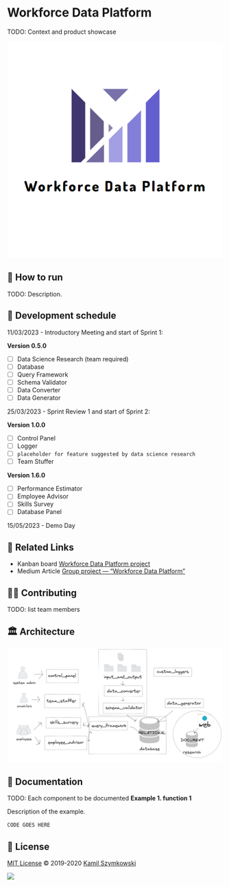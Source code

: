 
# Workforce Data Platform
TODO: Context and product showcase

![logo](https://github.com/SzymkowskiDev/workforce-data-platform/blob/master/media/logo.PNG?raw=true)

## 🚀 How to run
TODO: Description.

## 📅 Development schedule

11/03/2023 - Introductory Meeting and start of Sprint 1:

**Version 0.5.0**

- [ ] Data Science Research (team required)
- [ ] Database
- [ ] Query Framework
- [ ] Schema Validator
- [ ] Data Converter
- [ ] Data Generator

25/03/2023 - Sprint Review 1 and start of Sprint 2:

**Version 1.0.0**
- [ ] Control Panel
- [ ] Logger
- [ ] `placeholder for feature suggested by data science research`
- [ ] Team Stuffer

**Version 1.6.0**
- [ ] Performance Estimator
- [ ] Employee Advisor
- [ ] Skills Survey
- [ ] Database Panel

15/05/2023 - Demo Day

## 🔗 Related Links
* Kanban board [Workforce Data Platform project](https://github.com/users/SzymkowskiDev/projects/8/views/1)
* Medium Article [Group project — “Workforce Data Platform”](https://medium.com/hqw-program/group-project-workforce-data-platform-7781592c3626)

## 👨‍💻 Contributing
TODO: list team members

## 🏛️ Architecture
![architecture](https://github.com/SzymkowskiDev/workforce-data-platform/blob/master/media/diagram2i.PNG?raw=true)

## 📖 Documentation
TODO: Each component to be documented
**Example 1. function 1**

Description of the example.
```python
CODE GOES HERE
```

## 📄 License
[MIT License](https://choosealicense.com/licenses/mit/) ©️ 2019-2020 [Kamil Szymkowski](https://github.com/SzymkowskiDev "Get in touch!")

[![](https://img.shields.io/badge/license-MIT-green?style=plastic)](https://choosealicense.com/licenses/mit/)





